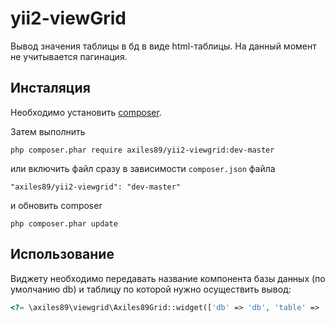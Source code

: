 yii2-viewGrid
========
Вывод значения таблицы в бд в виде html-таблицы. На данный момент не учитывается пагинация.

Инсталяция
------------

Необходимо установить [composer](http://getcomposer.org/download/).

Затем выполнить

```
php composer.phar require axiles89/yii2-viewgrid:dev-master
```

или включить файл сразу в зависимости `composer.json` файла

```
"axiles89/yii2-viewgrid": "dev-master"
```

и обновить composer

```
php composer.phar update
```


Использование
-----

Виджету необходимо передавать название компонента базы данных (по умолчанию db) и
таблицу по которой нужно осуществить вывод:

```php
<?= \axiles89\viewgrid\Axiles89Grid::widget(['db' => 'db', 'table' => 'Country']); ?>```